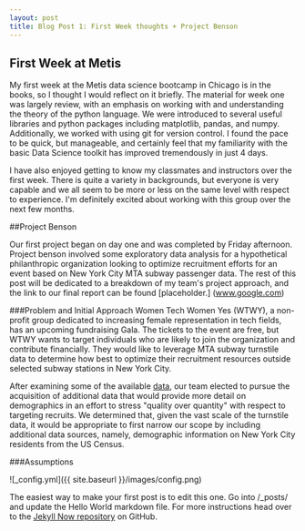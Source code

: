 ```yaml
---
layout: post
title: Blog Post 1: First Week thoughts + Project Benson
---
```


## First Week at Metis

My first week at the Metis data science bootcamp in Chicago is in the books, so I thought I would reflect on it briefly. The material for week one was largely review, with an emphasis on working with and understanding the theory of the python language. We were introduced to several useful libraries and python packages including matplotlib, pandas, and numpy. Additionally, we worked with using git for version control. I found the pace to be quick, but manageable, and certainly feel that my familiarity with the basic Data Science toolkit has improved tremendously in just 4 days. 

I have also enjoyed getting to know my classmates and instructors over the first week. There is quite a variety in backgrounds, but everyone is very capable and we all seem to be more or less on the same level with respect to experience. I'm definitely excited about working with this group over the next few months.

##Project Benson

Our first project began on day one and was completed by Friday afternoon. Project benson involved some exploratory data analysis for a hypothetical philanthropic organization looking to optimize recruitment efforts for an event based on New York City MTA subway passenger data. The rest of this post will be dedicated to a breakdown of my team's project approach, and the link to our final report can be found [placeholder.] (www.google.com)

###Problem and Initial Approach
Women Tech Women Yes (WTWY), a non-profit group dedicated to increasing female representation in tech fields, has an upcoming fundraising Gala. The tickets to the event are free, but WTWY wants to target individuals who are likely to join the organization and contribute financially. They would like to leverage MTA subway turnstile data to determine how best to optimize their recruitment resources outside selected subway stations in New York City.

After examining some of the available [data](http://web.mta.info/developers/turnstile.html), our team elected to pursue the acquisition of additional data that would provide more detail on demographics in an effort to stress "quality over quantity" with respect to targeting recruits. We determined that, given the vast scale of the turnstile data, it would be appropriate to first narrow our scope by including additional data sources, namely, demographic information on New York City residents from the US Census.

###Assumptions


![_config.yml]({{ site.baseurl }}/images/config.png)

The easiest way to make your first post is to edit this one. Go into /_posts/ and update the Hello World markdown file. For more instructions head over to the [Jekyll Now repository](https://github.com/barryclark/jekyll-now) on GitHub.